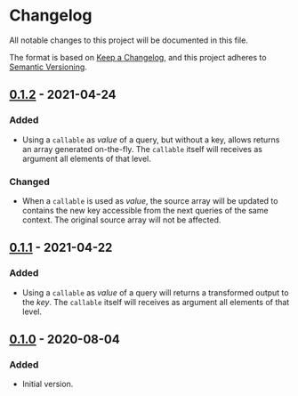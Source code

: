 # Changelog

All notable changes to this project will be documented in this file.

The format is based on [Keep a Changelog](https://keepachangelog.com/en/1.0.0/), and this project adheres to [Semantic Versioning](https://semver.org/spec/v2.0.0.html).

## [0.1.2] - 2021-04-24

### Added

- Using a `callable` as *value* of a query, but without a key, allows returns an array generated on-the-fly. The `callable` itself will receives as argument all elements of that level.

### Changed

- When a `callable` is used as *value*, the source array will be updated to contains the new key accessible from the next queries of the same context. The original source array will not be affected.

## [0.1.1] - 2021-04-22

### Added

- Using a `callable` as *value* of a query will returns a transformed output to the *key*. The `callable` itself will receives as argument all elements of that level.

## [0.1.0] - 2020-08-04

### Added

- Initial version.

[0.1.2]: https://github.com/rentalhost/vanilla-array-query/compare/0.1.1..0.1.2

[0.1.1]: https://github.com/rentalhost/vanilla-array-query/compare/0.1.0..0.1.1

[0.1.0]: https://github.com/rentalhost/vanilla-array-query/tree/0.1.0
